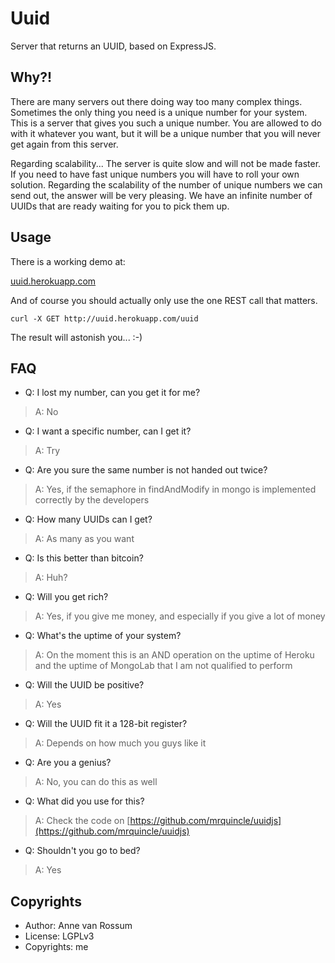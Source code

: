 # Uuid

Server that returns an UUID, based on ExpressJS.

## Why?!

There are many servers out there doing way too many complex things. Sometimes the only thing you need is a unique number for your system. This is a server that gives you such a unique number. You are allowed to do with it whatever you want, but it will be a unique number that you will never get again from this server.

Regarding scalability... The server is quite slow and will not be made faster. If you need to have fast unique numbers you will have to roll your own solution. Regarding the scalability of the number of unique numbers we can send out, the answer will be very pleasing. We have an infinite number of UUIDs that are ready waiting for you to pick them up.

## Usage

There is a working demo at:

[uuid.herokuapp.com](http://uuid.herokuapp.com/uuid)

And of course you should actually only use the one REST call that matters.

    curl -X GET http://uuid.herokuapp.com/uuid

The result will astonish you... :-)

## FAQ

* Q: I lost my number, can you get it for me?

> A: No


* Q: I want a specific number, can I get it?

> A: Try


* Q: Are you sure the same number is not handed out twice?

> A: Yes, if the semaphore in findAndModify in mongo is implemented correctly by the developers


* Q: How many UUIDs can I get?

> A: As many as you want


* Q: Is this better than bitcoin?

> A: Huh?


* Q: Will you get rich?

> A: Yes, if you give me money, and especially if you give a lot of money


* Q: What's the uptime of your system?

> A: On the moment this is an AND operation on the uptime of Heroku and the uptime of MongoLab that I am not qualified to perform


* Q: Will the UUID be positive?

> A: Yes


* Q: Will the UUID fit it a 128-bit register?

> A: Depends on how much you guys like it


* Q: Are you a genius?

> A: No, you can do this as well


* Q: What did you use for this?

> A: Check the code on [https://github.com/mrquincle/uuidjs](https://github.com/mrquincle/uuidjs)


* Q: Shouldn't you go to bed?

> A: Yes


## Copyrights

* Author: Anne van Rossum
* License: LGPLv3
* Copyrights: me

